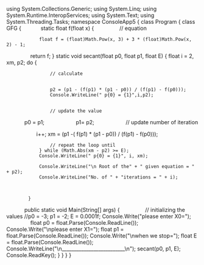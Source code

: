 
using System.Collections.Generic;
using System.Linq;
using System.Runtime.InteropServices;
using System.Text;
using System.Threading.Tasks;
namespace ConsoleApp5
{
    class Program
    {
        class GFG
        {
            static float f(float x)
            {
                //  equation
                           
                           
                float f = (float)Math.Pow(x, 3) + 3 * (float)Math.Pow(x, 2) - 1;
                return f;
            }
            static void secant(float p0, float p1, float E)
            {
                float i = 2, xm, p2;
                do
                {


                    // calculate 
                    
   
                    p2 = (p1 - (f(p1) * (p1 - p0)) / (f(p1) - f(p0)));
                    Console.WriteLine(" p{0} = {1}",i,p2);

                    
                    // update the value        
           
                    p0 = p1;
                    p1= p2;
                    // update number of iteration

                    i++;
                    xm = (p1 -( f(p1) * (p1 - p0)) / (f(p1) - f(p0)));

                    // repeat the loop until
                } while (Math.Abs(xm - p2) >= E);
                Console.WriteLine(" p{0} = {1}", i, xm);

                Console.WriteLine("\n Root of the" + " given equation = " + p2);
                Console.WriteLine("No. of " + "iterations = " + i);



            }           




            public static void Main(String[] args)
            {
                // initializing the values
                //p0 = -3; p1 = -2;  E = 0.0001f;
                Console.Write("please enter X0=");
                float p0 = float.Parse(Console.ReadLine());
                Console.Write("\nplease enter X1=");
                float p1 = float.Parse(Console.ReadLine());
                Console.Write("\nwhen we stop=");
                float E = float.Parse(Console.ReadLine());
                Console.WriteLine("\n__________________________\n");
                secant(p0, p1, E); 
Console.ReadKey();
            }
        }
    }
}

